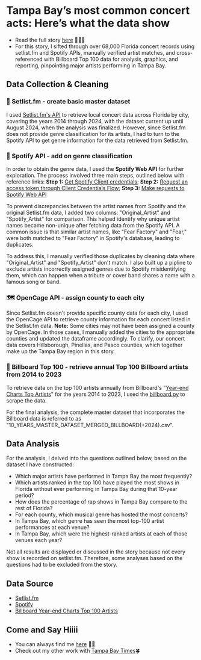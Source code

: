 # Tampa Bay’s most common concert acts: Here’s what the data show

- Read the full story [here](https://www.tampabay.com/life-culture/music/2024/09/23/tampa-bay-st-petersburg-concerts-most/) 🎵🎸🎹
- For this story, I sifted through over 68,000 Florida concert records using setlist.fm and Spotify APIs, manually verified artist matches, and cross-referenced with Billboard Top 100 data for analysis, graphics, and reporting, pinpointing major artists performing in Tampa Bay.


## Data Collection & Cleaning

### 🎵 Setlist.fm - create basic master dataset
I used [Setlist.fm's API](https://api.setlist.fm/docs/1.0/index.html) to retrieve local concert data across Florida by city, covering the years 2014 through 2024, with the dataset current up until August 2024, when the analysis was finalized. However, since Setlist.fm does not provide genre classification for its artists, I had to turn to the Spotify API to get genre information for the data retrieved from Setlist.fm.

### 🎵 Spotify API - add on genre classification 

In order to obtain the genre data, I used the <b>Spotify Web API</b> for further exploration. The process involved three main steps, outlined below with reference links: <b>Step 1:</b> [Get Spotify Client credentials](https://developer.spotify.com/documentation/web-api/concepts/apps); <b>Step 2:</b> [Request an access token through Client Credentials Flow](https://developer.spotify.com/documentation/web-api/tutorials/client-credentials-flow); <b>Step 3:</b> [Make requests to Spotify Web API](https://developer.spotify.com/documentation/web-api/concepts/api-calls)

To prevent discrepancies between the artist names from Spotify and the original Setlist.fm data, I added two columns: "Original_Artist" and "Spotify_Artist" for comparison. This helped identify why unique artist names became non-unique after fetching data from the Spotify API. A common issue is that similar artist names, like "Fear Factory" and "Fear," were both matched to "Fear Factory" in Spotify's database, leading to duplicates. 

To address this, I manually verifIed those duplicates by cleaning data where "Original_Artist" and "Spotify_Artist" don't match. I also built up a pipline to exclude artists incorrectly assigned genres due to Spotify misidentifying them, which can happen when a tribute or cover band shares a name with a famous song or band. 

### 🗺️ OpenCage API - assign county to each city

Since Setlist.fm doesn't provide specific county data for each city, I used the OpenCage API to retrieve county information for each concert listed in the Setlist.fm data. <b>Note:</b> Some cities may not have been assigned a county by OpenCage. In those cases, I manually added the cities to the appropriate counties and updated the dataframe accordingly. To clarify, our concert data covers Hillsborough, Pinellas, and Pasco counties, which together make up the Tampa Bay region in this story.

### 🎵 Billboard Top 100 - retrieve annual Top 100 Billboard artists from 2014 to 2023

To retrieve data on the top 100 artists annually from Billboard's "[Year-end Charts Top Artists](https://www.billboard.com/charts/year-end/top-artists/)" for the years 2014 to 2023, I used the [billboard.py](https://github.com/guoguo12/billboard-charts?tab=readme-ov-file) to scrape the data.

For the final analysis, the complete master dataset that incorporates the Billboard data is referred to as "10_YEARS_MASTER_DATASET_MERGED_BILLBOARD(+2024).csv".

## Data Analysis

For the analysis, I delved into the questions outlined below, based on the dataset I have constructed:

- Which major artists have performed in Tampa Bay the most frequently?
- Which artists ranked in the top 100 have played the most shows in Florida without ever performing in Tampa Bay during that 10-year period?
- How does the percentage of rap shows in Tampa Bay compare to the rest of Florida?
- For each county, which musical genre has hosted the most concerts?
- In Tampa Bay, which genre has seen the most top-100 artist performances at each venue?
- In Tampa Bay, which were the highest-ranked artists at each of those venues each year?

Not all results are displayed or discussed in the story because not every show is recorded on setlist.fm. Therefore, some analyses based on the questions had to be excluded from the story.

## Data Source

- [Setlist.fm](https://www.setlist.fm)
- [Spotify](https://developer.spotify.com/documentation/web-api/concepts/api-calls)
- [Billboard Year-end Charts Top 100 Artists](https://www.billboard.com/charts/year-end/top-artists/)

## Come and Say Hiiii

- You can always find me [here](https://luyi-eve.github.io) 🐝✨ 
- Check out my other work with [Tampa Bay Times](https://www.tampabay.com/author/eve-lu/)🍀



